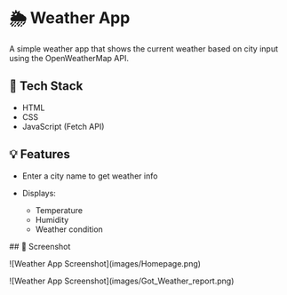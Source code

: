 # 🌦 Weather App

A simple weather app that shows the current weather based on city input using the OpenWeatherMap API.

## 🔧 Tech Stack

* HTML
* CSS
* JavaScript (Fetch API)

## 💡 Features

* Enter a city name to get weather info
* Displays:

  * Temperature
  * Humidity
  * Weather condition



\## 📸 Screenshot

!\[Weather App Screenshot](images/Homepage.png)

!\[Weather App Screenshot](images/Got\_Weather\_report.png)

